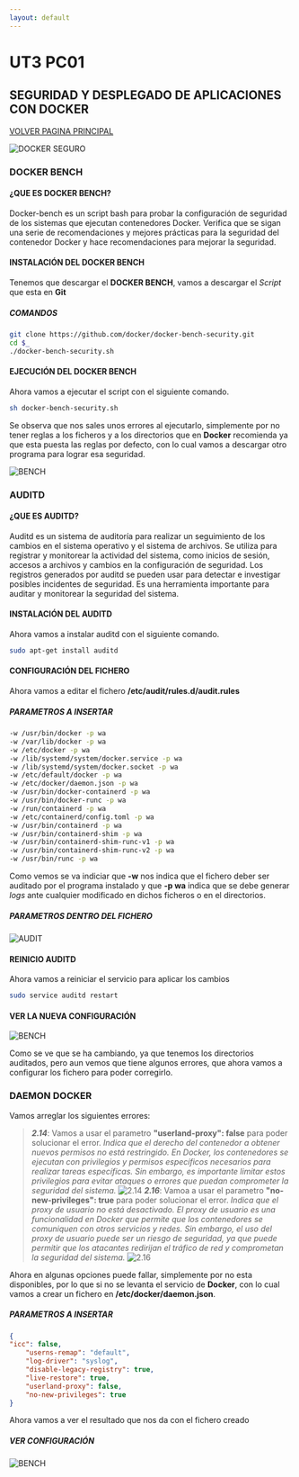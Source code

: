 ```yaml
---
layout: default
---
```

<!-- https://marcusrojaspacheco.github.io/CIBERSEGUIRDAD_22-23/EJERCICIOS_PYTHON.html -->
# UT3 PC01
## SEGURIDAD Y DESPLEGADO DE APLICACIONES CON DOCKER
[VOLVER PAGINA PRINCIPAL](./)

![DOCKER SEGURO](https://www.mend.io/wp-content/media/2021/04/aHViPTcyNTE0JmNtZD1pdGVtZWRpdG9yaW1hZ2UmZmlsZW5hbWU9aXRlbWVkaXRvcmltYWdlXzVjY2FiZmI4M2ExODEuanBnJnZlcnNpb249MDAwMCZzaWc9MDNkOGM4MGIzMzU3MGQwZmI1MjY3NTI1ZGNhNDMxYzI.jpeg)

### DOCKER BENCH

#### ¿QUE ES DOCKER BENCH?
Docker-bench es un script bash para probar la configuración de seguridad de los sistemas que ejecutan contenedores Docker. Verifica que se sigan una serie de recomendaciones y mejores prácticas para la seguridad del contenedor Docker y hace recomendaciones para mejorar la seguridad.

#### INSTALACIÓN DEL DOCKER BENCH
Tenemos que descargar el **DOCKER BENCH**, vamos a descargar el *Script* que esta en **Git**

##### COMANDOS

```bash
git clone https://github.com/docker/docker-bench-security.git
cd $_
./docker-bench-security.sh
```

#### EJECUCIÓN DEL DOCKER BENCH
Ahora vamos a ejecutar el script con el siguiente comando.

```bash
sh docker-bench-security.sh
```
Se observa que nos sales unos errores al ejecutarlo, simplemente por no tener reglas a los ficheros y a los directorios que en **Docker** recomienda ya que esta puesta las reglas por defecto, con lo cual vamos a descargar otro programa para lograr esa seguridad.

![BENCH](/assets/img/PPS/ALE/001_bench.png)

### AUDITD

#### ¿QUE ES AUDITD?
Auditd es un sistema de auditoría para realizar un seguimiento de los cambios en el sistema operativo y el sistema de archivos. Se utiliza para registrar y monitorear la actividad del sistema, como inicios de sesión, accesos a archivos y cambios en la configuración de seguridad. Los registros generados por auditd se pueden usar para detectar e investigar posibles incidentes de seguridad. Es una herramienta importante para auditar y monitorear la seguridad del sistema.

#### INSTALACIÓN DEL AUDITD
Ahora vamos a instalar auditd con el siguiente comando.

```bash
sudo apt-get install auditd
```

#### CONFIGURACIÓN DEL FICHERO
Ahora vamos a editar el fichero **/etc/audit/rules.d/audit.rules**

##### **PARAMETROS A INSERTAR**
```bash
-w /usr/bin/docker -p wa
-w /var/lib/docker -p wa
-w /etc/docker -p wa
-w /lib/systemd/system/docker.service -p wa 
-w /lib/systemd/system/docker.socket -p wa 
-w /etc/default/docker -p wa
-w /etc/docker/daemon.json -p wa
-w /usr/bin/docker-containerd -p wa
-w /usr/bin/docker-runc -p wa
-w /run/containerd -p wa
-w /etc/containerd/config.toml -p wa
-w /usr/bin/containerd -p wa
-w /usr/bin/containerd-shim -p wa
-w /usr/bin/containerd-shim-runc-v1 -p wa
-w /usr/bin/containerd-shim-runc-v2 -p wa
-w /usr/bin/runc -p wa
```

Como vemos se va indiciar que **-w** nos indica que el fichero deber ser auditado por el programa instalado y que **-p wa** indica que se debe generar *logs* ante cualquier modificado en dichos ficheros o en el directorios.

##### PARAMETROS DENTRO DEL FICHERO
![AUDIT](/assets/img/PPS/ALE/001_auditpng.png)

#### REINICIO AUDITD
Ahora vamos a reiniciar el servicio para aplicar los cambios
```bash
sudo service auditd restart
```
#### VER LA NUEVA CONFIGURACIÓN

![BENCH](/assets/img/PPS/ALE/002_bench.png)

Como se ve que se ha cambiando, ya que tenemos los directorios auditados, pero aun vemos que tiene algunos errores, que ahora vamos a configurar los fichero para poder corregirlo.

### DAEMON DOCKER

Vamos arreglar los siguientes errores:
> ***2.14***: Vamos a usar el parametro **"userland-proxy": false** para poder solucionar el error.
> *Indica que el derecho del contenedor a obtener nuevos permisos no está restringido.*
> *En Docker, los contenedores se ejecutan con privilegios y permisos específicos necesarios para realizar tareas específicas. Sin embargo, es importante limitar estos privilegios para evitar ataques o errores que puedan comprometer la seguridad del sistema.*
![2.14](/assets/img/PPS/ALE/004_bench.png)
> ***2.16***: Vamoa a usar el parametro **"no-new-privileges": true** para poder solucionar el error.
> *Indica que el proxy de usuario no está desactivado.*
> *El proxy de usuario es una funcionalidad en Docker que permite que los contenedores se comuniquen con otros servicios y redes. Sin embargo, el uso del proxy de usuario puede ser un riesgo de seguridad, ya que puede permitir que los atacantes redirijan el tráfico de red y comprometan la seguridad del sistema.*
![2.16](/assets/img/PPS/ALE/005_bench.png)


Ahora en algunas opciones puede fallar, simplemente por no esta disponibles, por lo que si no se levanta el servicio de **Docker**, con lo cual vamos a crear un fichero en **/etc/docker/daemon.json**.

##### **PARAMETROS A INSERTAR**
```json
{
"icc": false,
    "userns-remap": "default",
    "log-driver": "syslog", 
    "disable-legacy-registry": true,
    "live-restore": true,
    "userland-proxy": false,
    "no-new-privileges": true
}
```
Ahora vamos a ver el resultado que nos da con el fichero creado

##### **VER CONFIGURACIÓN**

![BENCH](/assets/img/PPS/ALE/003_bench.png)
